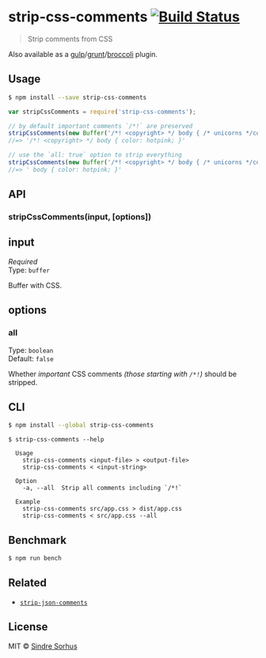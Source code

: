 # strip-css-comments [![Build Status](https://travis-ci.org/sindresorhus/strip-css-comments.svg?branch=master)](https://travis-ci.org/sindresorhus/strip-css-comments)

> Strip comments from CSS

Also available as a [gulp](https://github.com/sindresorhus/gulp-strip-css-comments)/[grunt](https://github.com/sindresorhus/grunt-strip-css-comments)/[broccoli](https://github.com/sindresorhus/broccoli-strip-css-comments) plugin.


## Usage

```sh
$ npm install --save strip-css-comments
```

```js
var stripCssComments = require('strip-css-comments');

// by default important comments `/*!` are preserved
stripCssComments(new Buffer('/*! <copyright> */ body { /* unicorns */color: hotpink; }'));
//=> '/*! <copyright> */ body { color: hotpink; }'

// use the `all: true` option to strip everything
stripCssComments(new Buffer('/*! <copyright> */ body { /* unicorns */color: hotpink; }', {all: true}));
//=> ' body { color: hotpink; }'
```


## API

### stripCssComments(input, [options])

## input

*Required*  
Type: `buffer`

Buffer with CSS.

## options

### all

Type: `boolean`  
Default: `false`

Whether *important* CSS comments *(those starting with `/*!`)* should be stripped.


## CLI

```sh
$ npm install --global strip-css-comments
```

```
$ strip-css-comments --help

  Usage
    strip-css-comments <input-file> > <output-file>
    strip-css-comments < <input-string>

  Option
    -a, --all  Strip all comments including `/*!`

  Example
    strip-css-comments src/app.css > dist/app.css
    strip-css-comments < src/app.css --all
```


## Benchmark

```sh
$ npm run bench
```


## Related

- [`strip-json-comments`](https://github.com/sindresorhus/strip-json-comments)


## License

MIT © [Sindre Sorhus](http://sindresorhus.com)
